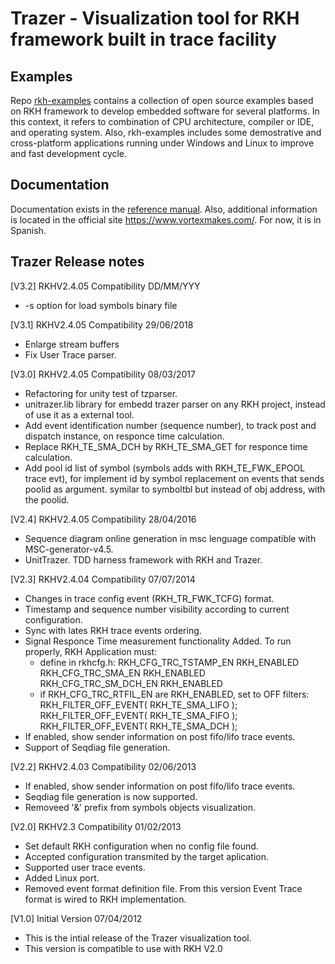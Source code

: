 # Trazer - Visualization tool for RKH framework built in trace facility


## Examples

Repo [rkh-examples](https://github.com/vortexmakes/rkh-examples) contains a 
collection of open source examples based on RKH framework to develop embedded 
software for several platforms. In this context, it refers to combination of 
CPU architecture, compiler or IDE, and operating system. Also, rkh-examples 
includes some demostrative and cross-platform applications running under 
Windows and Linux to improve and fast development cycle.



## Documentation

Documentation exists in the [reference manual](https://vortexmakes.com/rkh/trazer.html). 
Also, additional information is located in the  official site 
https://www.vortexmakes.com/. For now, it is in Spanish.

## Trazer Release notes

[V3.2] RKHV2.4.05 Compatibility DD/MM/YYY
- -s option for load symbols binary file

[V3.1] RKHV2.4.05 Compatibility 29/06/2018
- Enlarge stream buffers
- Fix User Trace parser.

[V3.0] RKHV2.4.05 Compatibility 08/03/2017
- Refactoring for unity test of tzparser.
- unitrazer.lib library for embedd trazer parser on any RKH project,
  instead of use it as a external tool.
- Add event identification number (sequence number),
  to track post and dispatch instance, on responce time calculation.
- Replace RKH_TE_SMA_DCH by RKH_TE_SMA_GET for responce time calculation.
- Add pool id list of symbol (symbols adds with RKH_TE_FWK_EPOOL trace evt),
 for implement id by symbol replacement on events that sends poolid as argument.
 symilar to symboltbl but instead of obj address, with the poolid.

[V2.4] RKHV2.4.05 Compatibility 28/04/2016
- Sequence diagram online generation in msc lenguage
  compatible with MSC-generator-v4.5.
- UnitTrazer. TDD harness framework with RKH and Trazer.

[V2.3] RKHV2.4.04 Compatibility 07/07/2014
- Changes in trace config event (RKH_TR_FWK_TCFG) format.
- Timestamp and sequence number visibility according
  to current configuration.
- Sync with lates RKH trace events ordering.
- Signal Responce Time measurement functionality Added.
  To run properly, RKH Application must:
  - define in rkhcfg.h:
                        RKH_CFG_TRC_TSTAMP_EN    RKH_ENABLED
                        RKH_CFG_TRC_SMA_EN        RKH_ENABLED
                        RKH_CFG_TRC_SM_DCH_EN   RKH_ENABLED
  - if RKH_CFG_TRC_RTFIL_EN are RKH_ENABLED, set to OFF filters:
                        RKH_FILTER_OFF_EVENT( RKH_TE_SMA_LIFO );
                        RKH_FILTER_OFF_EVENT( RKH_TE_SMA_FIFO );
                        RKH_FILTER_OFF_EVENT( RKH_TE_SMA_DCH );
- If enabled, show sender information on post fifo/lifo trace events.
- Support of Seqdiag file generation.

[V2.2] RKHV2.4.03 Compatibility 02/06/2013
- If enabled, show sender information on post fifo/lifo trace events.
- Seqdiag file generation is now supported.
- Removeed '&' prefix from symbols objects visualization.

[V2.0] RKHV2.3 Compatibility 01/02/2013
- Set default RKH configuration when no config file found.
- Accepted configuration transmited by the target aplication.
- Supported user trace events.
- Added Linux port.
- Removed event format definition file. From this version Event Trace
  format is wired to RKH implementation.

[V1.0] Initial Version 07/04/2012
- This is the intial release of the Trazer visualization tool.
- This version is compatible to use with RKH V2.0
